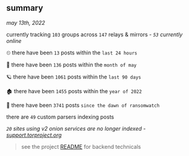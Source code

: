 
## summary
_may 13th, 2022_

currently tracking `103` groups across `147` relays & mirrors - _`53` currently online_

⏲ there have been `13` posts within the `last 24 hours`

🦈 there have been `136` posts within the `month of may`

🪐 there have been `1061` posts within the `last 90 days`

🏚 there have been `1455` posts within the `year of 2022`

🦕 there have been `3741` posts `since the dawn of ransomwatch`

there are `49` custom parsers indexing posts

_`20` sites using v2 onion services are no longer indexed - [support.torproject.org](https://support.torproject.org/onionservices/v2-deprecation/)_

> see the project [README](https://github.com/thetanz/ransomwatch#ransomwatch--) for backend technicals
